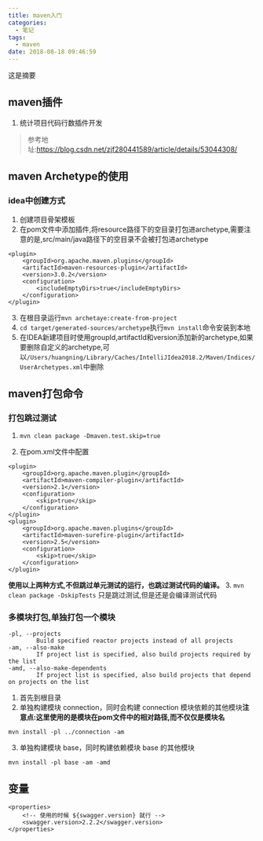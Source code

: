 ```yaml
---
title: maven入门
categories:
  - 笔记
tags:
  - maven
date: 2018-08-18 09:46:59
---
```

 这是摘要
 <!-- more -->


## maven插件
1. 统计项目代码行数插件开发
>参考地址:https://blog.csdn.net/zjf280441589/article/details/53044308/

## maven Archetype的使用
### idea中创建方式
1. 创建项目骨架模板
2. 在pom文件中添加插件,将resource路径下的空目录打包进archetype,需要注意的是,src/main/java路径下的空目录不会被打包进archetype
```
<plugin>
    <groupId>org.apache.maven.plugins</groupId>
    <artifactId>maven-resources-plugin</artifactId>
    <version>3.0.2</version>
    <configuration>
        <includeEmptyDirs>true</includeEmptyDirs>
    </configuration>
</plugin>
```
3. 在根目录运行`mvn archetaye:create-from-project`
4. `cd target/generated-sources/archetype`执行`mvn install`命令安装到本地
5. 在IDEA新建项目时使用groupId,artifactId和version添加新的archetype,如果要删除自定义的archetype,可以`/Users/huangning/Library/Caches/IntelliJIdea2018.2/Maven/Indices/UserArchetypes.xml`中删除



## maven打包命令
### 打包跳过测试
1. `mvn clean package -Dmaven.test.skip=true`

2. 在pom.xml文件中配置
```
<plugin>  
    <groupId>org.apache.maven.plugin</groupId>  
    <artifactId>maven-compiler-plugin</artifactId>  
    <version>2.1</version>  
    <configuration>  
        <skip>true</skip>  
    </configuration>  
</plugin>  
<plugin>  
    <groupId>org.apache.maven.plugins</groupId>  
    <artifactId>maven-surefire-plugin</artifactId>  
    <version>2.5</version>  
    <configuration>  
        <skip>true</skip>  
    </configuration>  
</plugin> 

```

**使用以上两种方式,不但跳过单元测试的运行，也跳过测试代码的编译。**
3. `mvn clean package -DskipTests`
只是跳过测试,但是还是会编译测试代码

### 多模块打包,单独打包一个模块
```
-pl, --projects
        Build specified reactor projects instead of all projects
-am, --also-make
        If project list is specified, also build projects required by the list
-amd, --also-make-dependents
        If project list is specified, also build projects that depend on projects on the list
```
1. 首先到根目录
2. 单独构建模块 connection，同时会构建 connection 模块依赖的其他模块**注意点:这里使用的是模块在pom文件中的相对路径,而不仅仅是模块名**
```
mvn install -pl ../connection -am
```
3. 单独构建模块 base，同时构建依赖模块 base 的其他模块
```
mvn install -pl base -am -amd
```

## 变量
```
<properties>
	<!-- 使用的时候 ${swagger.version} 就行 -->
	<swagger.version>2.2.2</swagger.version>
</properties>
```